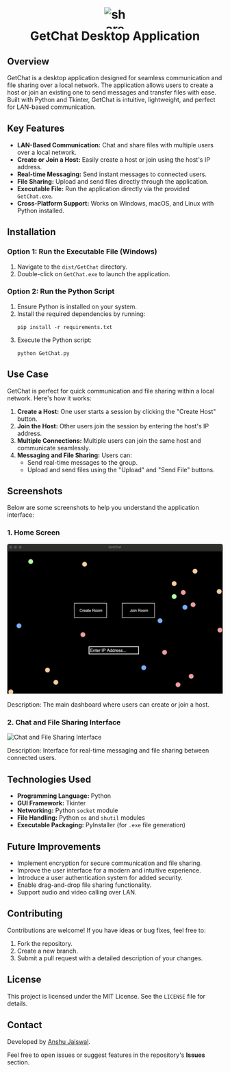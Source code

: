 <body>
    <div style="text-align: center;">
        <h1>
             <img width="50" height="50" src="https://img.icons8.com/flat-round/50/share--v1.png" alt="share--v1" style="display: block; margin: 0 auto;">
            GetChat Desktop Application
        </h1>
    </div>
    <h2>Overview</h2>
    <p>
        GetChat is a desktop application designed for seamless communication and file sharing over a local network. 
        The application allows users to create a host or join an existing one to send messages and transfer files 
        with ease. Built with Python and Tkinter, GetChat is intuitive, lightweight, and perfect for LAN-based communication.
    </p>
    <h2>Key Features</h2>
    <ul>
        <li><strong>LAN-Based Communication:</strong> Chat and share files with multiple users over a local network.</li>
        <li><strong>Create or Join a Host:</strong> Easily create a host or join using the host's IP address.</li>
        <li><strong>Real-time Messaging:</strong> Send instant messages to connected users.</li>
        <li><strong>File Sharing:</strong> Upload and send files directly through the application.</li>
        <li><strong>Executable File:</strong> Run the application directly via the provided <code>GetChat.exe</code>.</li>
        <li><strong>Cross-Platform Support:</strong> Works on Windows, macOS, and Linux with Python installed.</li>
    </ul>
    <h2>Installation</h2>
    <h3>Option 1: Run the Executable File (Windows)</h3>
    <ol>
        <li>Navigate to the <code>dist/GetChat</code> directory.</li>
        <li>Double-click on <code>GetChat.exe</code> to launch the application.</li>
    </ol>
    <h3>Option 2: Run the Python Script</h3>
    <ol>
        <li>Ensure Python is installed on your system.</li>
        <li>Install the required dependencies by running:
            <pre><code>pip install -r requirements.txt</code></pre>
        </li>
        <li>Execute the Python script:
            <pre><code>python GetChat.py</code></pre>
        </li>
    </ol>
    <h2>Use Case</h2>
    <p>
        GetChat is perfect for quick communication and file sharing within a local network. Here's how it works:
    </p>
    <ol>
        <li><strong>Create a Host:</strong> One user starts a session by clicking the "Create Host" button.</li>
        <li><strong>Join the Host:</strong> Other users join the session by entering the host's IP address.</li>
        <li><strong>Multiple Connections:</strong> Multiple users can join the same host and communicate seamlessly.</li>
        <li><strong>Messaging and File Sharing:</strong> Users can:
            <ul>
                <li>Send real-time messages to the group.</li>
                <li>Upload and send files using the "Upload" and "Send File" buttons.</li>
            </ul>
        </li>
    </ol>
    <h2>Screenshots</h2>
    <p>Below are some screenshots to help you understand the application interface:</p>
    <h3>1. Home Screen</h3>
    <img src="0AC1B8A1-1A1D-4381-B5B8-8891DB3325D1_1_105_c.jpeg" alt="Home Screen" width="600">
    <p>Description: The main dashboard where users can create or join a host.</p>
    <h3>2. Chat and File Sharing Interface</h3>
    <img src="BA9B973A-A355-4A53-A6F2-EF3D60F7B6A4.png" alt="Chat and File Sharing Interface" width="600">
    <p>Description: Interface for real-time messaging and file sharing between connected users.</p>
    <h2>Technologies Used</h2>
    <ul>
        <li><strong>Programming Language:</strong> Python</li>
        <li><strong>GUI Framework:</strong> Tkinter</li>
        <li><strong>Networking:</strong> Python <code>socket</code> module</li>
        <li><strong>File Handling:</strong> Python <code>os</code> and <code>shutil</code> modules</li>
        <li><strong>Executable Packaging:</strong> PyInstaller (for <code>.exe</code> file generation)</li>
    </ul>
    <h2>Future Improvements</h2>
    <ul>
        <li>Implement encryption for secure communication and file sharing.</li>
        <li>Improve the user interface for a modern and intuitive experience.</li>
        <li>Introduce a user authentication system for added security.</li>
        <li>Enable drag-and-drop file sharing functionality.</li>
        <li>Support audio and video calling over LAN.</li>
    </ul>
    <h2>Contributing</h2>
    <p>
        Contributions are welcome! If you have ideas or bug fixes, feel free to:
    </p>
    <ol>
        <li>Fork the repository.</li>
        <li>Create a new branch.</li>
        <li>Submit a pull request with a detailed description of your changes.</li>
    </ol>
    <h2>License</h2>
    <p>
        This project is licensed under the MIT License. See the <code>LICENSE</code> file for details.
    </p>
    <h2>Contact</h2>
    <p>
        Developed by <a href="mailto:anshujaiswal342@gmail.com">Anshu Jaiswal</a>.
    </p>
    <p>
        Feel free to open issues or suggest features in the repository's <strong>Issues</strong> section.
    </p>
</body>
